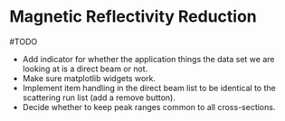 # Magnetic Reflectivity Reduction

#TODO
- Add indicator for whether the application things the data set we are looking at is a direct beam or not.
- Make sure matplotlib widgets work.
- Implement item handling in the direct beam list to be identical to the scattering run list (add a remove button).
- Decide whether to keep peak ranges common to all cross-sections.